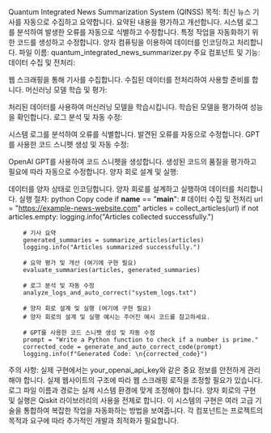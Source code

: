 Quantum Integrated News Summarization System (QINSS)
목적:
최신 뉴스 기사를 자동으로 수집하고 요약합니다.
요약된 내용을 평가하고 개선합니다.
시스템 로그를 분석하여 발생한 오류를 자동으로 식별하고 수정합니다.
특정 작업을 자동화하기 위한 코드를 생성하고 수정합니다.
양자 컴퓨팅을 이용하여 데이터를 인코딩하고 처리합니다.
파일 이름: quantum_integrated_news_summarizer.py
주요 컴포넌트 및 기능:
데이터 수집 및 전처리:

웹 스크래핑을 통해 기사를 수집합니다.
수집된 데이터를 전처리하여 사용할 준비를 합니다.
머신러닝 모델 학습 및 평가:

처리된 데이터를 사용하여 머신러닝 모델을 학습시킵니다.
학습된 모델을 평가하여 성능을 확인합니다.
로그 분석 및 자동 수정:

시스템 로그를 분석하여 오류를 식별합니다.
발견된 오류를 자동으로 수정합니다.
GPT를 사용한 코드 스니펫 생성 및 자동 수정:

OpenAI GPT를 사용하여 코드 스니펫을 생성합니다.
생성된 코드의 품질을 평가하고 필요에 따라 자동으로 수정합니다.
양자 회로 설계 및 실행:

데이터를 양자 상태로 인코딩합니다.
양자 회로를 설계하고 실행하여 데이터를 처리합니다.
실행 절차:
python
Copy code
if __name__ == "__main__":
    # 데이터 수집 및 전처리
    url = "https://example-news-website.com"
    articles = collect_articles(url)
    if not articles.empty:
        logging.info("Articles collected successfully.")

        # 기사 요약
        generated_summaries = summarize_articles(articles)
        logging.info("Articles summarized successfully.")
        
        # 요약 평가 및 개선 (여기에 구현 필요)
        evaluate_summaries(articles, generated_summaries)
        
        # 로그 분석 및 자동 수정
        analyze_logs_and_auto_correct("system_logs.txt")
        
        # 양자 회로 설계 및 실행 (여기에 구현 필요)
        # 양자 회로의 설계 및 실행 예시는 주어진 예시 코드를 참고하세요.

        # GPT를 사용한 코드 스니펫 생성 및 자동 수정
        prompt = "Write a Python function to check if a number is prime."
        corrected_code = generate_and_auto_correct_code(prompt)
        logging.info(f"Generated Code: \n{corrected_code}")
주의 사항:
실제 구현에서는 your_openai_api_key와 같은 중요 정보를 안전하게 관리해야 합니다.
실제 웹사이트의 구조에 따라 웹 스크래핑 로직을 조정할 필요가 있습니다.
로그 파일 이름과 경로는 실제 시스템 환경에 맞게 조정해야 합니다.
양자 회로의 구현 및 실행은 Qiskit 라이브러리의 사용을 전제로 합니다.
이 시스템의 구현은 여러 고급 기술을 통합하여 복잡한 작업을 자동화하는 방법을 보여줍니다. 각 컴포넌트는 프로젝트의 목적과 요구에 따라 추가적인 개발과 최적화가 필요합니다.
